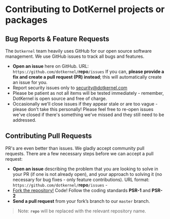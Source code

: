 # Contributing to DotKernel projects or packages

## Bug Reports & Feature Requests
The `Dotkernel` team heavily uses GitHub for our open source software management. 
We use GitHub issues to track all bugs and features.

* **Open an issue**  here on GitHub. URL: `https://github.com/dotkernel/`**repo**`/issues`
If you can, **please provide a fix and create a pull request (PR) instead**; this will automatically create an issue for you.
* Report security issues only to security@dotkernel.com
* Please be patient as not all items will be tested immediately - remember, DotKernel is open source and free of charge. 
* Occasionally we'll close issues if they appear stale or are too vague - please don't take this personally! 
Please feel free to re-open issues we've closed if there's something we've missed and they still need to be addressed.

## Contributing Pull Requests
PR's are even better than issues. 
We gladly accept community pull requests. 
There are a few necessary steps before we can accept a pull request:

* **Open an issue** describing the problem that you are looking to solve in 
your PR (if one is not already open), and your approach to solving it (no necessary for bug fixes - only feature contributions). URL format: `https://github.com/dotkernel/`**repo**`/issues` -
* [Fork the repository!](https://help.github.com/articles/fork-a-repo/) Code! Follow the coding standards **PSR-1** and **PSR-2**
* **Send a pull request** from your fork’s branch to our `master` branch.

 > Note: **`repo`** will be replaced with the relevant repository name.
